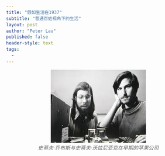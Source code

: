 ```yaml
---
title: "假如生活在1937"
subtitle: "普通百姓视角下的生活"
layout: post
author: "Peter Lau"
published: false
header-style: text
tags:
  - 
---
```




<figure style="text-align: center">
    <img class="Steve Jobs and Steve Wozniak" src="/img/steve_jobs_and_wozniak.jpeg" width="260" height="200">
    <figcaption style="font-style: italic; color: #666;">史蒂夫·乔布斯与史蒂夫·沃兹尼亚克在早期的苹果公司</figcaption>
</figure>
